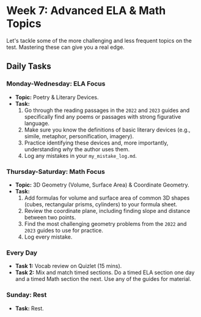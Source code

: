 # Week 7: Advanced ELA & Math Topics

Let's tackle some of the more challenging and less frequent topics on the test. Mastering these can give you a real edge.

## Daily Tasks

### **Monday-Wednesday: ELA Focus**
*   **Topic:** Poetry & Literary Devices.
*   **Task:**
    1.  Go through the reading passages in the `2022` and `2023` guides and specifically find any poems or passages with strong figurative language.
    2.  Make sure you know the definitions of basic literary devices (e.g., simile, metaphor, personification, imagery).
    3.  Practice identifying these devices and, more importantly, understanding *why* the author uses them.
    4.  Log any mistakes in your `my_mistake_log.md`.

### **Thursday-Saturday: Math Focus**
*   **Topic:** 3D Geometry (Volume, Surface Area) & Coordinate Geometry.
*   **Task:**
    1.  Add formulas for volume and surface area of common 3D shapes (cubes, rectangular prisms, cylinders) to your formula sheet.
    2.  Review the coordinate plane, including finding slope and distance between two points.
    3.  Find the most challenging geometry problems from the `2022` and `2023` guides to use for practice.
    4.  Log every mistake.

### **Every Day**
*   **Task 1:** Vocab review on Quizlet (15 mins).
*   **Task 2:** Mix and match timed sections. Do a timed ELA section one day and a timed Math section the next. Use any of the guides for material.

### **Sunday: Rest**
*   **Task:** Rest. 